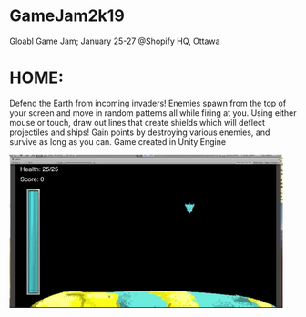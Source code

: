 # GameJam2k19
Gloabl Game Jam; January 25-27 @Shopify HQ, Ottawa

# HOME: 
Defend the Earth from incoming invaders! Enemies spawn from the top of your screen and move in random patterns all while firing at you. Using either mouse or touch, draw out lines that create shields which will deflect projectiles and ships!
Gain points by destroying various enemies, and survive as long as you can. Game created in Unity Engine

![](Home_Demo.gif)
